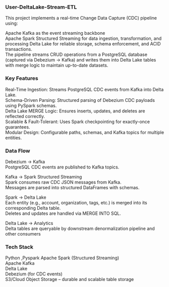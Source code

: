 ### User-DeltaLake-Stream-ETL ###

This project implements a real-time Change Data Capture (CDC) pipeline using:

Apache Kafka as the event streaming backbone<br>
Apache Spark Structured Streaming for data ingestion, transformation, and processing Delta Lake for reliable storage, schema enforcement, and ACID transactions.<br>
The pipeline streams CRUD operations from a PostgreSQL database (captured via Debezium → Kafka) and writes them into Delta Lake tables with merge logic to maintain up-to-date datasets.<br>

### Key Features ###

Real-Time Ingestion: Streams PostgreSQL CDC events from Kafka into Delta Lake.<br>
Schema-Driven Parsing: Structured parsing of Debezium CDC payloads using PySpark schemas.<br>
Delta Lake MERGE Logic: Ensures inserts, updates, and deletes are reflected correctly.<br>
Scalable & Fault-Tolerant: Uses Spark checkpointing for exactly-once guarantees.<br>
Modular Design: Configurable paths, schemas, and Kafka topics for multiple entities.<br>

### Data Flow ###

Debezium → Kafka<br>
PostgreSQL CDC events are published to Kafka topics.<br>

Kafka → Spark Structured Streaming<br>
Spark consumes raw CDC JSON messages from Kafka.<br>
Messages are parsed into structured DataFrames with schemas.<br>

Spark → Delta Lake<br>
Each entity (e.g., account, organization, tags, etc.) is merged into its corresponding Delta table.<br>
Deletes and updates are handled via MERGE INTO SQL.<br>

Delta Lake → Analytics<br>
Delta tables are queryable by downstream denormalization pipeline and other consumers<br>


### Tech Stack ###

Python ,Pyspark
Apache Spark (Structured Streaming)<br>
Apache Kafka<br>
Delta Lake<br>
Debezium (for CDC events)<br>
S3/Cloud Object Storage – durable and scalable table storage
